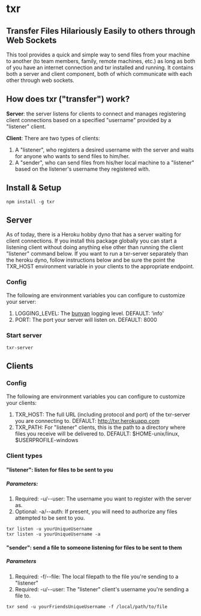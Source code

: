 # txr

## Transfer Files Hilariously Easily to others through Web Sockets

This tool provides a quick and simple way to send files from your
machine to another (to team members, family, remote machines, etc.)
as long as both of you have an internet connection and txr installed and running.
It contains both a server and client component, both of which communicate
with each other through web sockets.

## How does txr ("transfer") work?

**Server**: the server listens for clients to connect and manages registering
client connections based on a specified "username" provided by a "listener"
client.

**Client**: There are two types of clients:

1. A "listener", who registers a desired username with the server and waits
for anyone who wants to send files to him/her.
2. A "sender", who can send files from his/her local machine to a "listener"
based on the listener's username they registered with.

## Install & Setup

```
npm install -g txr
```

## Server

As of today, there is a Heroku hobby dyno that has a server waiting for
client connections. If you install this package globally you can start
a listening client without doing anything else other than running the
client "listener" command below. If you want to run a txr-server separately
than the heroku dyno, follow instructions below and be sure the
point the TXR_HOST environment variable in your clients to the appropriate
endpoint.

### Config

The following are environment variables you can configure to
customize your server:

1. LOGGING_LEVEL: The [bunyan](https://github.com/trentm/node-bunyan) logging level. DEFAULT: 'info'
2. PORT: The port your server will listen on. DEFAULT: 8000

### Start server

```
txr-server
```

## Clients

### Config

The following are environment variables you can configure to
customize your clients:

1. TXR_HOST: The full URL (including protocol and port) of the txr-server
you are connecting to. DEFAULT: http://txr.herokuapp.com
2. TXR_PATH: For "listener" clients, this is the path to a directory
where files you receive will be delivered to.
DEFAULT: $HOME-unix/linux, $USERPROFILE-windows

### Client types

#### "listener": listen for files to be sent to you

##### Parameters:

1. Required: -u/--user: The username you want to register with the server as.
2. Optional: -a/--auth: If present, you will need to authorize any files
attempted to be sent to you.

```
txr listen -u yourUniqueUsername
txr listen -u yourUniqueUsername -a
```

#### "sender": send a file to someone listening for files to be sent to them

##### Parameters

1. Required: -f/--file: The local filepath to the file you're sending to a "listener"
2. Required: -u/--user: The "listener" client's username you're sending a file to.

```
txr send -u yourFriendsUniqueUsername -f /local/path/to/file
```
